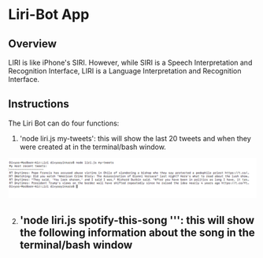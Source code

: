 # Liri-Bot App

## Overview

LIRI is like iPhone's SIRI. However, while SIRI is a Speech Interpretation and Recognition Interface, LIRI is a Language Interpretation and Recognition Interface. 

## Instructions

The Liri Bot can do four functions: 
1. 'node liri.js my-tweets': this will show the last 20 tweets and when they were created at in the terminal/bash window.

![Alt text](./screenshots/pic-1.png)

2. 'node liri.js spotify-this-song '<song name here>'': this will show the following information about the song in the terminal/bash window
	- 


